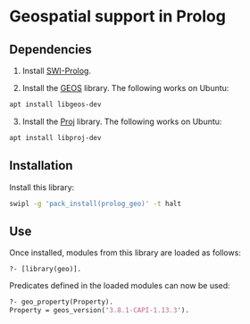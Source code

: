 # Geospatial support in Prolog

## Dependencies

  1. Install [SWI-Prolog](https://www.swi-prolog.org).

  2. Install the [GEOS](https://trac.osgeo.org/geos) library.  The following works on Ubuntu:

```sh
apt install libgeos-dev
```

  3. Install the [Proj](https://proj.org) library.  The following works on Ubuntu:

```sh
apt install libproj-dev
```

## Installation

Install this library:

```sh
swipl -g 'pack_install(prolog_geo)' -t halt
```

## Use

Once installed, modules from this library are loaded as follows:

```
?- [library(geo)].
```

Predicates defined in the loaded modules can now be used:

```pl
?- geo_property(Property).
Property = geos_version('3.8.1-CAPI-1.13.3').
```
